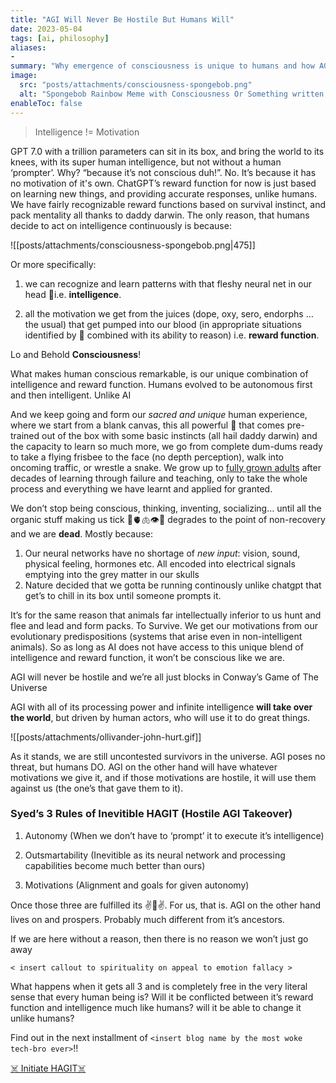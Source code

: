 ```yaml
---
title: "AGI Will Never Be Hostile But Humans Will"
date: 2023-05-04
tags: [ai, philosophy]
aliases:
- 
summary: "Why emergence of consciousness is unique to humans and how AGI is on track to replace us."
image:
  src: "posts/attachments/consciousness-spongebob.png"
  alt: "Spongebob Rainbow Meme with Consciousness Or Something written on it"
enableToc: false
---
```


> Intelligence != Motivation

GPT 7.0 with a trillion parameters can sit in its box, and bring the world to its knees, with its super human intelligence, but not without a human ‘prompter’. Why? “because it’s not conscious duh!”. No. It’s because it has no motivation of it's own. 
ChatGPT’s reward function for now is just based on learning new things, and providing accurate responses, unlike humans. We have fairly recognizable reward functions based on survival instinct, and pack mentality all thanks to daddy darwin. The only reason, that humans decide to act on intelligence continuously is because:

![[posts/attachments/consciousness-spongebob.png|475]]

Or more specifically:

1.  we can recognize and learn patterns with that fleshy neural net in our head 🧠i.e. **intelligence**.
    
2.  all the motivation we get from the juices (dope, oxy, sero, endorphs … the usual) that get pumped into our blood (in appropriate situations identified by 🧠 combined with its ability to reason) i.e. **reward function**.
    

Lo and Behold **Consciousness**!

What makes human conscious remarkable, is our unique combination of intelligence and reward function. Humans evolved to be autonomous first and then intelligent. Unlike AI

And we keep going and form our _sacred and unique_ human experience, where we start from a blank canvas, this all powerful 🧠 that comes pre-trained out of the box with some basic instincts (all hail daddy darwin) and the capacity to learn so much more, we go from complete dum-dums ready to take a flying  frisbee to the face (no depth perception), walk into oncoming traffic, or wrestle a snake. We grow up to [fully grown adults](https://www.youtube.com/watch?v=ro130m-f_yk) after decades of learning through failure and teaching, only to take the whole process and everything we have learnt and applied for granted.

We don’t stop being conscious, thinking, inventing, socializing… until all the organic stuff making us tick 🧠🫀🫁👁️💪 degrades to the point of non-recovery and we are **dead**. Mostly because:

1.  Our neural networks have no shortage of _new input_: vision, sound, physical feeling, hormones  etc. All encoded into electrical signals emptying into the grey matter in our skulls
2.  Nature decided that we gotta be running continously unlike chatgpt that get’s to chill in its box until someone prompts it.

It’s for the same reason that animals far intellectually inferior to us hunt and flee and lead and form packs. To Survive. We get our motivations from our evolutionary predispositions (systems that arise even in non-intelligent animals). So as long as AI does not have access to this unique blend of intelligence and reward function, it won’t be conscious like we are.

AGI will never be hostile and we’re all just blocks in Conway’s Game of The Universe

AGI with all of its processing power and infinite intelligence **will take over the world**, but driven by human actors, who will use it to do great things.

![[posts/attachments/ollivander-john-hurt.gif]]

As it stands, we are still uncontested survivors in the universe. AGI poses no threat, but humans DO. AGI on the other hand will have whatever motivations we give it, and if those motivations are hostile, it will use them against us (the one’s that gave them to it).


### Syed’s 3 Rules of Inevitible HAGIT (Hostile AGI Takeover)

1.  Autonomy (When we don’t have to ‘prompt’ it to execute it’s intelligence)
    
2.  Outsmartability (Inevitible as its neural network and processing capabilities become much better than ours)
    
3.  Motivations (Alignment and goals for given autonomy)
    

Once those three are fulfilled its ✌️🙂✌️. For us, that is. AGI on the other hand lives on and prospers. Probably much different from it’s ancestors.

If we are here without a reason, then there is no reason we won’t just go away

`< insert callout to spirituality on appeal to emotion fallacy >`
  
What happens when it gets all 3 and is completely free in the very literal sense that every human being is? Will it be conflicted between it’s reward function and intelligence much like humans? will it be able to change it unlike humans?  
  
Find out in the next installment of `<insert blog name by the most woke tech-bro ever>`!!  

[☠️ Initiate HAGIT☠️](https://www.youtube.com/watch?v=OkS69MKXL1c)